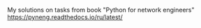 My solutions on tasks from book "Python for network engineers"
https://pyneng.readthedocs.io/ru/latest/
